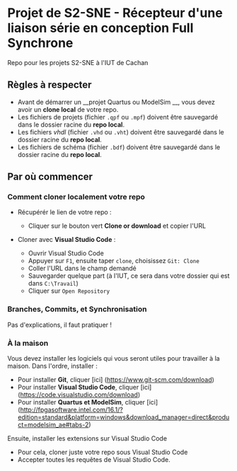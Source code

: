 # Projet de S2-SNE - Récepteur d'une liaison série  en conception Full Synchrone

Repo pour les projets S2-SNE à l'IUT de Cachan

## Règles à respecter

* Avant de démarrer un __projet Quartus ou ModelSim __, vous devez avoir un __clone local__ de votre
repo.
* Les fichiers de projets (fichier `.qpf` ou `.mpf`) doivent être sauvegardé
dans le dossier racine du __repo local__.
* Les fichiers _vhdl_ (fichier `.vhd` ou `.vht`) doivent être sauvegardé
dans le dossier racine du __repo local__.
* Les fichiers de schéma (fichier `.bdf`) doivent être sauvegardé
dans le dossier racine du __repo local__.

## Par où commencer

### Comment cloner localement votre repo

* Récupérér le lien de votre repo :
    * Cliquer sur le bouton vert __Clone or download__ et copier l'URL

* Cloner avec __Visual Studio Code__ :
    * Ouvrir Visual Studio Code
    * Appuyer sur `F1`, ensuite taper `clone`, choisissez `Git: Clone`
    * Coller l'URL dans le champ demandé
    * Sauvegarder quelque part (à l'IUT, ce sera dans votre dossier qui est
    dans `C:\Travail`)
    * Cliquer sur `Open Repository`


### Branches, Commits, et Synchronisation
Pas d'explications, il faut pratiquer !

### À la maison

Vous devez installer les logiciels qui vous seront utiles pour travailler à
la maison. Dans l'ordre, installer :
* Pour installer **Git**, cliquer [ici] (https://www.git-scm.com/download)
* Pour installer **Visual Studio Code**, cliquer [ici] (https://code.visualstudio.com/download)
* Pour installer **Quartus et ModelSim**, cliquer [ici] (http://fpgasoftware.intel.com/16.1/?edition=standard&platform=windows&download_manager=direct&product=modelsim_ae#tabs-2)

Ensuite, installer les extensions sur Visual Studio Code
* Pour cela, cloner juste votre repo sous Visual Studio Code
* Accepter toutes les requêtes de Visual Studio Code.
